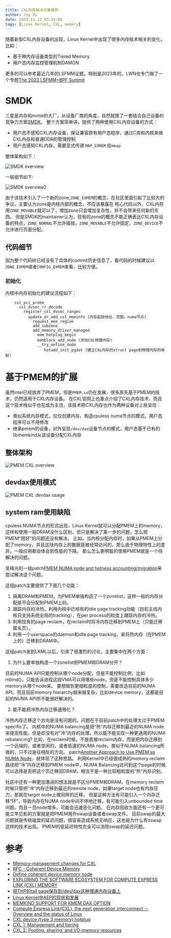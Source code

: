 ```yaml
---
title: CXL内存解决方案跟踪
author: Joy Xu
date: 2023-11-13 03:24:00
tags: [Linux Kernel, CXL, memory]
---
```


随着新型CXL内存设备的出现，Linux Kernel中出现了很多内存技术相关的变化，比如：

* 基于种内存设备类型的Tiered Memory
* 用户态内存监控管理机制DAMON

更多的可以参考最近几年的LSFMM议题，特别是2023年的，LWN也专门做了一个专题[The 2023 LSFMM+BPF Summit](https://lwn.net/Articles/lsfmmbpf2023/)

# SMDK

三星是内存和nvme的大厂，从设备厂商的角度，自然就推了一套结合自己设备的竞争力方案[SMDK](https://github.com/OpenMPDK/SMDK)。
整个方案简单讲，提供了两种使用CXL内存设备的方式：

* 用户态不感知CXL内存设备，保证兼容原有用户态程序，通过C库和内核来做CXL内存和普通DDR的管理控制
* 用户态感知CXL内存，需要显式传递 `MAP_EXMEM` 给`mmap`

整体架构如下：

![SMDK overview](/images/cxl_smdk_overview.png)

一层细节如下:

![SMDK overview2](/images/cxl_smdk_overview2.png)

由于该技术引入了一个新的zone,`ZONE_EXMEM`的概念，在社区里面引起了比较大的争议，主要认为zone是内核内部的概念，不应该暴露在
核心代码以外，CXL内存用`ZONE_MOVABLE`就可以了，增加zone只会增加复杂性，并不会带来任何新的东西。
但是SMDK的maintainer认为，现有的zone的概念不能正确表达CXL内存设备的特点，`ZONE_NORMAL`不允许插拔，`ZONE_MOVABLE`不允许固定，`ZONE_DEVICE`不允许进行页面分配。


## 代码细节

因为整个代码树已经没有了具体的commit历史信息了，看代码的时候建议以`ZONE_EXMEM`或者`CONFIG_EXMEM`来看，比较方便。

### 初始化

内核中内存初始化的建议流程如下：

		cxl_pci_probe
		  cxl_dvsec_rr_decode
		    register_cxl_dvsec_ranges
		      update_or_add_cxl_meminfo (内存起始地址，范围，numa节点)
		        request_mem_region
		        add_subzone
		        add_memory_driver_managed
		          mem_hotplug_begin
		          memblock_add_node (添加CXL物理内存)
		          __try_online_node
		             hotadd_init_pgdat (建立CXL内存的struct page到物理内存的映射)

# 基于PMEM的扩展

虽然intel已经放弃了PMEM，但是`PMEM.io`仍在发展，很多原先基于PMEM的技术，仍然适用于CXL内存设备。
在CXL官网上也重点介绍了CXL内存技术，而且这个技术栈似乎也在成为主流，该技术把CXL内存也作为两种设备对上层呈现：

* 类似系统内存模式，仅仅创建内存、构造cpuless numa节点的模式，用户态程序可以不用修改
* 继承pmem的设备，对外呈现`/dev/dax`设备节点的模式，用户态基于已有的libmemkind从该设备分配CXL内存

## 整体架构

![PMEM CXL overview](/images/cxl_pmem_overview.png)

## devdax使用模式

![PMEM CXL devdax usage](/images/cxl_pmem_devdax_usage.png)

## system ram使用缺陷

cpuless NUMA节点的形式出现，Linux Kernel就可以分配PMEM上的memory，这样和使用一般DRAM没什么区别，但只是解决了第一步的问题，怎么把PMEM“用好”的问题还没有解决。
比如，当内核分配内存时，如果从PMEM上分配了memory，并且这块内存上的数据是被经常访问的，那么由于物理特性上的差异，一般应用都会体会到性能的下降。
那么怎么更明智的使用PMEM就是一个待解决的问题。

吴峰光的一组patch[PMEM NUMA node and hotness accounting/migration](https://lore.kernel.org/linux-mm/20190202065741.GA1011@xz-x1/T/)来尝试解决这个问题。

这组patch主要提供了下面几个功能：

1. 隔离DRAM和PMEM。为PMEM单独构造了一个zonelist，这样一般的内存分配是不会分配到PMEM上的。
2. 跟踪内存的冷热。利用内核中已经有的idle page tracking功能（目前主线内核只支持系统全局的tracking），在per process的粒度上跟踪内存的冷热。
3. 利用现有的page reclaim，在reclaim时将冷内存迁移到PMEM上（只能迁移匿名页）。
4. 利用一个userspace的daemon和idle page tracking，来将热内存（在PMEM上的）迁移到DRAM中。

这组patch发到LKML以后，引来了很激烈的讨论，主要集中在两个方面：

1. 为什么要单独构造一个zonelist把PMEM和DRAM分开？

目前的NUMA API只能控制从哪个node分配，但是不能控制比例，比如mbind()，只能告诉进程这段VMA可以用哪些node，但是不能控制具体多少memory从哪个node来。
要想做到更细粒度的控制，需要改造目前的NUMA API。而且目前memory hierarchy越来越复杂，比如device memory，这都是目前的NUMA API所不能很好解决的。

2. 能不能把冷热内存迁移通用化？

冷热内存迁移这个方向是没有问题的，问题在于目前patch中的处理太过于PMEM specific了。
内核中的NUMA balancing是把“热”内存迁移到最近的NUMA node来提高性能。但是却没有对“冷”内存的处理。所以能不能实现一种更通用的NUMA rebalancing?
比如，在reclaim时候，不是直接reclaim内存，而是把内存迁移到一个远端的，或者空闲的，或者低速的NUMA node，类似于NUMA balancing所做的，只不过是往相反的方向。
patch[Another Approach to Use PMEM as NUMA Node](https://lore.kernel.org/linux-mm/1554955019-29472-1-git-send-email-yang.shi@linux.alibaba.com/)，就体现了这种思路。
利用Kernel中已经很成熟的memory reclaim路径把“冷”内存迁移到PMEM node中，NUMA Balancing访问到这个page的时候可以选择是否把这个页迁移回DRAM，相当于是一种比较粗粒度的“热”内存识别。

社区中还有一种更加激进的想法就是不区分PMEM和DRAM，在memory reclaim时候只管把“冷”内存迁移到最近的remote node，如果target node也有内存压力，那就在target node上做同样的迁移。
但是这种方法有可能引入一个内存迁移“环”，导致内存在NUMA node中间不停地迁移，有可能引入unbounded time问题。而且一旦node增多，可能会迅速恶化问题。
在内存回收方面还有一个更可能立竿见影的方案就是把PMEM用作swap设备或者swap文件。
目前swap的最大问题就是传统磁盘的延迟问题，很容易造成系统无响应，这也是为什么有zswap这样的技术出现。
PMEM的低延迟特性完全可以消除swap的延迟问题。

# 参考

* [Memory-management changes for CXL](https://lwn.net/Articles/931416/)
* [RFC - Coherent Device Memory](https://lwn.net/Articles/720380/)
* [Define coherent device memory node](https://lwn.net/Articles/713035/)
* [EXPLORING THE SOFTWARE ECOSYSTEM FOR COMPUTE EXPRESS LINK (CXL) MEMORY](https://pmem.io/blog/2023/05/exploring-the-software-ecosystem-for-compute-express-link-cxl-memory/)
* [把THP的tail page保存到/dev/dax这种慢速内存设备上](https://lore.kernel.org/linux-mm/20210325230938.30752-1-joao.m.martins@oracle.com/)
* [Linux Kernel中AEP的现状和发展](https://cloud.tencent.com/developer/article/1442273)
* [MEMKIND SUPPORT FOR KMEM DAX OPTION](https://pmem.io/blog/2020/01/memkind-support-for-kmem-dax-option/)
* [Compute Express Link(CXL), the next generation interconnect -- Overview and the status of Linux](https://www.fujitsu.com/jp/documents/products/software/os/linux/catalog/NVMSA_CXL_overview_and_the_status_of_Linux.pdf)
* [CXL device (type 3 memory) hotplug](https://lore.kernel.org/linux-cxl/646e7f96f33e2_33fb3294c1@dwillia2-xfh.jf.intel.com.notmuch/T/#m8f3dd3d916600cce4ea088588add5501870c5241)
* [CXL 1: Management and tiering](https://lwn.net/Articles/894598/)
* [CXL 2: Pooling, sharing, and I/O-memory resources](https://lwn.net/Articles/894626/)
